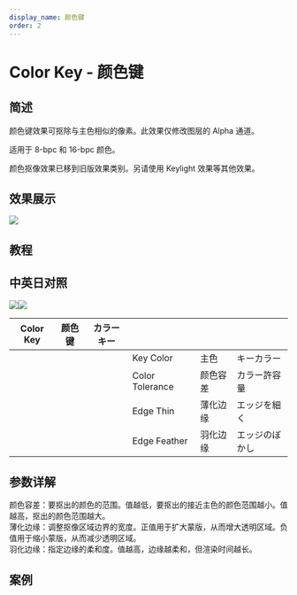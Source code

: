 ```yaml
---
display_name: 颜色键
order: 2
---
```


# Color Key - 颜色键

## 简述

颜色键效果可抠除与主色相似的像素。此效果仅修改图层的 Alpha 通道。

适用于 8-bpc 和 16-bpc 颜色。

颜色抠像效果已移到旧版效果类别。另请使用 Keylight 效果等其他效果。

## 效果展示

![](https://cdn.yuelili.com/20220102221138.png)

## 教程

## 中英日对照

![](https://mir.yuelili.com/user/AE/effects/AE-Effects-Obsolete-Color_Key.png)![](https://mir.yuelili.com/user/AE/effects/AE-Effects-Obsolete-Color_Key_cn.png)

| Color Key | 颜色键 | カラーキー |                 |          |                |
| --------- | ------ | ---------- | --------------- | -------- | -------------- |
|           |        |            | Key Color       | 主色     | キーカラー     |
|           |        |            | Color Tolerance | 颜色容差 | カラー許容量   |
|           |        |            | Edge Thin       | 薄化边缘 | エッジを細く   |
|           |        |            | Edge Feather    | 羽化边缘 | エッジのぼかし |

## 参数详解

颜色容差：要抠出的颜色的范围。值越低，要抠出的接近主色的颜色范围越小。值越高，抠出的颜色范围越大。  
薄化边缘：调整抠像区域边界的宽度。正值用于扩大蒙版，从而增大透明区域。负值用于缩小蒙版，从而减少透明区域。  
羽化边缘：指定边缘的柔和度。值越高，边缘越柔和，但渲染时间越长。

## 案例
